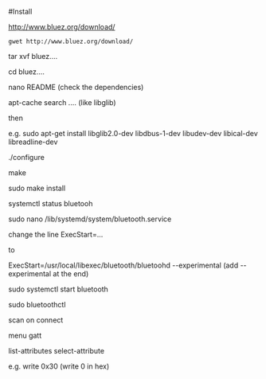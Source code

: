 #Install

http://www.bluez.org/download/

```
gwet http://www.bluez.org/download/
```


tar xvf bluez....

cd bluez....

nano README (check the dependencies)

apt-cache search .... (like libglib)

then 

e.g.  sudo apt-get install libglib2.0-dev libdbus-1-dev libudev-dev libical-dev libreadline-dev

./configure

make

sudo make install

systemctl status bluetooh

sudo nano /lib/systemd/system/bluetooth.service

change the line ExecStart=...

to

ExecStart=/usr/local/libexec/bluetooth/bluetoohd --experimental
(add --experimental at the end)

sudo systemctl start bluetooth

sudo bluetoothctl

scan on
connect <MAC>

menu gatt

list-attributes
select-attribute <attribute>

e.g.
write 0x30 (write 0 in hex)